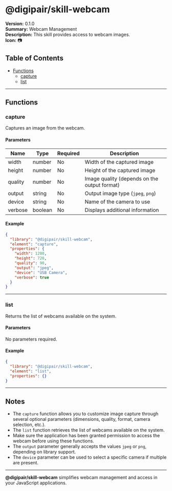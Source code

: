 # @digipair/skill-webcam

**Version:** 0.1.0  
**Summary:** Webcam Management  
**Description:** This skill provides access to webcam images.  
**Icon:** 📷

## Table of Contents

- [Functions](#functions)
  - [capture](#capture)
  - [list](#list)

---

## Functions

### capture

Captures an image from the webcam.

#### Parameters

| Name    | Type    | Required | Description                                  |
| ------- | ------- | -------- | -------------------------------------------- |
| width   | number  | No       | Width of the captured image                  |
| height  | number  | No       | Height of the captured image                 |
| quality | number  | No       | Image quality (depends on the output format) |
| output  | string  | No       | Output image type (`jpeg`, `png`)            |
| device  | string  | No       | Name of the camera to use                    |
| verbose | boolean | No       | Displays additional information              |

#### Example

```json
{
  "library": "@digipair/skill-webcam",
  "element": "capture",
  "properties": {
    "width": 1280,
    "height": 720,
    "quality": 90,
    "output": "jpeg",
    "device": "USB Camera",
    "verbose": true
  }
}
```

---

### list

Returns the list of webcams available on the system.

#### Parameters

No parameters required.

#### Example

```json
{
  "library": "@digipair/skill-webcam",
  "element": "list",
  "properties": {}
}
```

---

## Notes

- The `capture` function allows you to customize image capture through several optional parameters (dimensions, quality, format, camera selection, etc.).
- The `list` function retrieves the list of webcams available on the system.
- Make sure the application has been granted permission to access the webcam before using these functions.
- The `output` parameter generally accepts the values `jpeg` or `png`, depending on library support.
- The `device` parameter can be used to select a specific camera if multiple are present.

---

**@digipair/skill-webcam** simplifies webcam management and access in your JavaScript applications.
